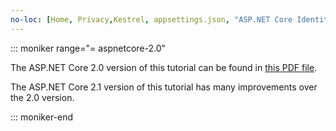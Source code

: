 ```yaml
---
no-loc: [Home, Privacy,Kestrel, appsettings.json, "ASP.NET Core Identity", cookie, Cookie, Blazor, "Blazor Server", "Blazor WebAssembly", "Identity", "Let's Encrypt", Razor, SignalR]
---
```

::: moniker range="= aspnetcore-2.0"

The ASP.NET Core 2.0 version of this tutorial can be found in [this PDF file](https://webpifeed.blob.core.windows.net/webpifeed/Partners/PDF-6-18-18.pdf).

The ASP.NET Core 2.1 version of this tutorial has many improvements over the 2.0 version.

::: moniker-end

